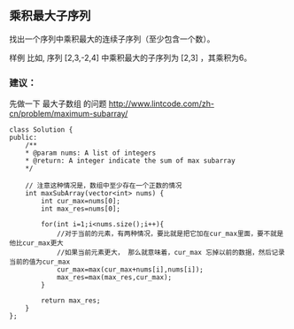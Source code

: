 ## 乘积最大子序列

找出一个序列中乘积最大的连续子序列（至少包含一个数）。

样例 
比如, 序列 [2,3,-2,4] 中乘积最大的子序列为 [2,3] ，其乘积为6。

### 建议：
先做一下 最大子数组 的问题
http://www.lintcode.com/zh-cn/problem/maximum-subarray/

```
class Solution {
public:
	/**
	* @param nums: A list of integers
	* @return: A integer indicate the sum of max subarray
	*/

	// 注意这种情况是，数组中至少存在一个正数的情况
	int maxSubArray(vector<int> nums) {
		int cur_max=nums[0];
		int max_res=nums[0];

		for(int i=1;i<nums.size();i++){
			//对于当前的元素，有两种情况，要比就是把它加在cur_max里面，要不就是他比cur_max更大
			//如果当前元素更大， 那么就意味着，cur_max 忘掉以前的数据，然后记录当前的值为cur_max
			cur_max=max(cur_max+nums[i],nums[i]);
			max_res=max(max_res,cur_max);
		}

		return max_res;
	}
};
```